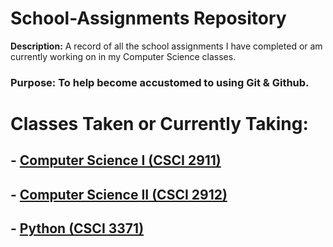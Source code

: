 # **School-Assignments Repository**

**Description:** A record of all the school assignments I have completed or am currently working on in my Computer Science classes. 

### Purpose: To help become accustomed to using Git & Github. 

# Classes Taken or Currently Taking: 
## - [Computer Science I  (CSCI 2911)](https://github.com/LeviKuhaulua/School-Assignments/tree/main/2911/2911%20Labs)
## - [Computer Science II (CSCI 2912)](https://github.com/LeviKuhaulua/School-Assignments/tree/main/2912)
## - [Python (CSCI 3371)](https://github.com/LeviKuhaulua/School-Assignments/tree/main/Python)

<br> 
